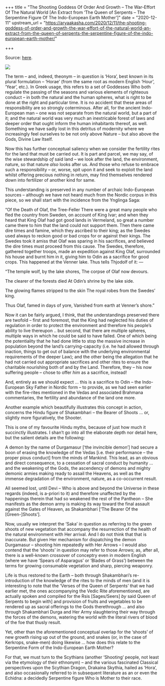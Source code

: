 +++
title = "The Shooting Goddess Of Order And Growth – The War-Effort Of The Natural World [An Extract from ‘The Queen of Serpents – The Serpentine Figure Of The Indo-European Earth Mother’]"
date = "2020-12-11"
upstream_url = "https://aryaakasha.com/2020/12/11/the-shooting-goddess-of-order-and-growth-the-war-effort-of-the-natural-world-an-extract-from-the-queen-of-serpents-the-serpentine-figure-of-the-indo-european-earth-mother/"

+++

Source: [here](https://aryaakasha.com/2020/12/11/the-shooting-goddess-of-order-and-growth-the-war-effort-of-the-natural-world-an-extract-from-the-queen-of-serpents-the-serpentine-figure-of-the-indo-european-earth-mother/).

![](https://aryaakasha.files.wordpress.com/2020/12/130299562_773320903280236_5187891533715850933_o.jpg?w=731)

The term – and, indeed, theonym – in question is ‘Hora’, best known in its plural formulation – ‘Horae’ (from the same root as modern English ‘Hour’, ‘Year’, etc.). In Greek usage, this refers to a set of Goddesses Who both regulate the passing of the seasons and various elements of righteous conduct – in both the natural and the human spheres, what is right to be done at the right and particular time. It is no accident that these areas of responsibility are so strongly coterminous. After all, for the ancient Indo-European man – one was not separate from the natural world, but a part of it; and the natural world was very much an inextricable forest of laws and deeper order that ought inform the human inhabitants thereof, as well. Something we have sadly lost in this detritus of modernity where we increasingly feel ourselves to be not only above Nature – but also above the Gods, Divine Law Itself.

Now this has further conceptual saliency when we consider the fertility rites for the land that must be carried out. It is part and parcel, we may say, of the wise stewardship *of* said land – we look after the land, the environment, nature, so that nature *also* looks after us. And those who refuse to embrace such a responsibility – or, worse, spit upon it and seek to exploit the land whilst offering precious nothing in return, may find themselves rendered down into fertilizer of another kind for same.

This understanding is preserved in any number of archaic Indo-European sources – although we have not heard much from the Nordic corpus in this piece, so we shall start with the incidence from the Ynglinga Saga:

“Of the Death of Olaf, the Tree-Feller There were a great many people who fled the country from Sweden, on account of King Ivar; and when they heard that King Olaf had got good lands in Vermeland, so great a number came there to him that the land could not support them. Then there came dire times and famine, which they ascribed to their king; as the Swedes used always to reckon good or bad crops for or against their kings. The Swedes took it amiss that Olaf was sparing in his sacrifices, and believed the dire times must proceed from this cause. The Swedes, therefore, gathered together troops, made an expedition against King Olaf, surrounded his house and burnt him in it, giving him to Odin as a sacrifice for good crops. This happened at the Venner lake. Thus tells Thjodolf of it: —

“The temple wolf, by the lake shores, The corpse of Olaf now devours.

The clearer of the forests died At Odin’s shrine by the lake side.

The glowing flames stripped to the skin The royal robes from the Swedes’ king.

Thus Olaf, famed in days of yore, Vanished from earth at Venner’s shore.”

Now it can be fairly argued, I think, that the understandings preserved there are twofold – first and foremost, that the King had neglected his duties of regulation in order to protect the environment and therefore his people’s ability to live thereupon .. but second, that there are multiple spheres, multiple ways in which he could be said to have failed. One of which being the potentiality that he had done little to stop the massive increase in population beyond the land’s carrying-capacity (i.e. he had allowed through inaction, things to get out of balance with the underlying environmental requirements of the deeper Law); and the other being the allegation that he had not carried out appropriate sacrifices and other rites to ensure the charitable nourishing both of and by the Land. Therefore, they – his now suffering people – chose to offer *him* as a sacrifice, instead!

And, entirely as we should expect … this is a sacrifice to Odin – the Indo-European Sky Father in Nordic form – to provide, as we had seen earlier with the fire-rites mentioned in the Vedas and associated Brahmana commentaries, the fertility and abundance of the land one more.

Another example which beautifully illustrates this concept in action, concerns the Hindu figure of Shakambhari – the Bearer of Shoots … or, slightly more figuratively, the Shooter.

This is one of my favourite Hindu myths, because of just how much it succinctly illustrates. I shan’t go into all the elaborate depth nor detail here, but the salient details are the following:

A demon by the name of Durgamasur \[‘the invincible demon’\] had secure a boon of erasing the knowledge of the Vedas \[i.e. their performance – the proper pious conduct\] from the minds of Mankind. This lead, as an obvious and direct consequence, to a cessation of sacral conduct by humanity … and the weakening of the Gods, the ascendency of demons and mighty demonic armies making ready to assail the Heavens, as well as the immense degradation of the environment, nature, as a co-occurrent result.

All seemed lost, until Devi – Who is above and beyond the Universe in these regards (indeed, is a-priori to it) and therefore unaffected by the happenings therein that had so weakened the rest of the Pantheon – She manifests as the demon army is making its way toward the final assault against the Gates of Heaven, as Shakambhari \[‘The Bearer Of the \[Green-\]Shoots’\].

Now, usually we interpret the ‘Saka’ in question as referring to the green shoots of new vegetation that accompany the resurrection of the health of the natural environment with Her arrival. And I do not think that that is inaccurate. But given Her mechanism for dispatching the demon Durgamasur – shooting him repeatedly with Her Arrows – I would also contend that the ‘shoots’ in question may refer to those Arrows; as, after all, there is a well-known crossover of conceptry even in modern English (where we have ‘Spears of Asparagus’ or ‘Blades of Grass’) between the terms for growing consumable vegetation and sharp, piercing weaponry.

Life is thus restored to the Earth – both through Shakambhari’s re-introduction of the knowledge of the rites to the minds of men (and it is interesting to note that the ‘Verses of the Queen of Serpents’ that we had earlier met, the ones accompanying the Vedic Rite aforementioned, are actually spoken and compiled for the Rsis \[Sages/Seers\] *by* said Queen of Serpents to begin with\] and provision of fruits and vegetables to be rendered up as sacral offerings to the Gods therethrough … and also through Shakambhari Durga and Her Army slaughtering their way through the forces of the demons, watering the world with the literal rivers of blood of the foe that thusly result.

Yet, other than the aforementioned conceptual overlap for the ‘shoots’ of new growth rising up out of the ground, and snakes (or, in the case of Kerkrops, snake-men) doing likewise … how does this relate to the Serpentine Form of the Indo-European Earth Mother?

For that, we must turn to the Scythians (another ‘Shooting’ people, not least via the etymology of their ethnonym) – and the various fascinated Classical perspectives upon the Scythian Dragon, Drakaina Skythia, hailed as ‘Hora’, and also occasionally referred to in subsequent literature as an or even the Echidna: a decidedly Serpentine figure Who is Mother to their race.